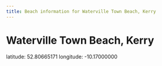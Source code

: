```yaml
---
title: Beach information for Waterville Town Beach, Kerry
---
```

# Waterville Town Beach, Kerry 

<div class="location-info">latitude: 52.80665171 longitude: -10.17000000</div>
<div></div>